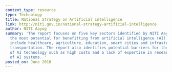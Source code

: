 ```yaml
---
content_type: resource
type: Technology
title: National Strategy on Artificial Intelligence
link: http://niti.gov.in/national-strategy-artificial-intelligence
author: NITI Aayog
summary: 'The report focuses on five key sectors identified by NITI Aayog that hold
  the most potential for benefitting from artificial intelligence (AI). These sectors
  include healthcare, agriculture, education, smart cities and infrastructure, and
  transportation. The report also identifies potential barriers for the introduction
  of AI technology such as high costs and a lack of expertise in research and application
  of AI systems. '
posted_on: June 2018
---
```

